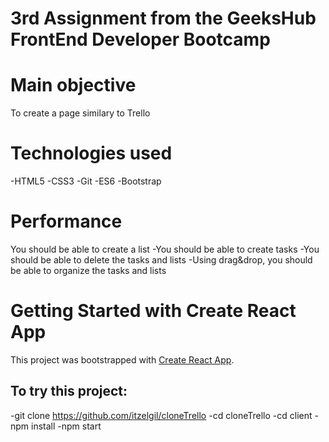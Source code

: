 # 3rd Assignment from the GeeksHub FrontEnd Developer Bootcamp

# Main objective

To create a page similary to Trello

# Technologies used

-HTML5
-CSS3
-Git
-ES6
-Bootstrap

# Performance

You should be able to create a list -You should be able to create tasks -You should be able to delete the tasks and lists -Using drag&drop, you should be able to organize the tasks and lists

# Getting Started with Create React App

This project was bootstrapped with [Create React App](https://github.com/facebook/create-react-app).

## To try this project:

-git clone https://github.com/itzelgil/cloneTrello
-cd cloneTrello
-cd client
-npm install
-npm start
